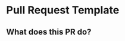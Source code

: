 # Pull Request Template

## What does this PR do?

<!-- Provide a short description of what this pull request does. -->

<!-- Fixes #<issue-number> (if applicable) -->

